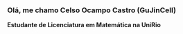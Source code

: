 ### Olá, me chamo Celso Ocampo Castro (GuJinCell)
**Estudante de Licenciatura em Matemática na UniRio**
